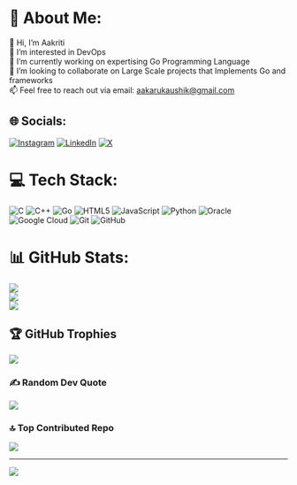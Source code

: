 # 💫 About Me:
👋 Hi, I’m Aakriti<br>👀 I’m interested in DevOps<br>🌱 I’m currently working on expertising Go Programming Language<br>💞 I’m looking to collaborate on Large Scale projects that Implements Go and frameworks<br>📫 Feel free to reach out via email: aakarukaushik@gmail.com


## 🌐 Socials:
[![Instagram](https://img.shields.io/badge/Instagram-%23E4405F.svg?logo=Instagram&logoColor=white)](https://instagram.com/rapid.ragexoxo) [![LinkedIn](https://img.shields.io/badge/LinkedIn-%230077B5.svg?logo=linkedin&logoColor=white)](https://linkedin.com/in/aakriti-kaushik) [![X](https://img.shields.io/badge/X-black.svg?logo=X&logoColor=white)](https://x.com/DBlackHearted) 

# 💻 Tech Stack:
![C](https://img.shields.io/badge/c-%2300599C.svg?style=for-the-badge&logo=c&logoColor=white) ![C++](https://img.shields.io/badge/c++-%2300599C.svg?style=for-the-badge&logo=c%2B%2B&logoColor=white) ![Go](https://img.shields.io/badge/go-%2300ADD8.svg?style=for-the-badge&logo=go&logoColor=white) ![HTML5](https://img.shields.io/badge/html5-%23E34F26.svg?style=for-the-badge&logo=html5&logoColor=white) ![JavaScript](https://img.shields.io/badge/javascript-%23323330.svg?style=for-the-badge&logo=javascript&logoColor=%23F7DF1E) ![Python](https://img.shields.io/badge/python-3670A0?style=for-the-badge&logo=python&logoColor=ffdd54) ![Oracle](https://img.shields.io/badge/Oracle-F80000?style=for-the-badge&logo=oracle&logoColor=white) ![Google Cloud](https://img.shields.io/badge/GoogleCloud-%234285F4.svg?style=for-the-badge&logo=google-cloud&logoColor=white) ![Git](https://img.shields.io/badge/git-%23F05033.svg?style=for-the-badge&logo=git&logoColor=white) ![GitHub](https://img.shields.io/badge/github-%23121011.svg?style=for-the-badge&logo=github&logoColor=white)
# 📊 GitHub Stats:
![](https://github-readme-stats.vercel.app/api?username=aakaru&theme=dark&hide_border=false&include_all_commits=true&count_private=true)<br/>
![](https://github-readme-streak-stats.herokuapp.com/?user=aakaru&theme=dark&hide_border=false)<br/>
![](https://github-readme-stats.vercel.app/api/top-langs/?username=aakaru&theme=dark&hide_border=false&include_all_commits=true&count_private=true&layout=compact)

## 🏆 GitHub Trophies
![](https://github-profile-trophy.vercel.app/?username=aakaru&theme=radical&no-frame=false&no-bg=false&margin-w=4)

### ✍️ Random Dev Quote
![](https://quotes-github-readme.vercel.app/api?type=horizontal&theme=radical)

### 🔝 Top Contributed Repo
![](https://github-contributor-stats.vercel.app/api?username=aakaru&limit=5&theme=dark&combine_all_yearly_contributions=true)

---
[![](https://visitcount.itsvg.in/api?id=aakaru&icon=0&color=0)](https://visitcount.itsvg.in)

<!-- Proudly created with GPRM ( https://gprm.itsvg.in ) -->
